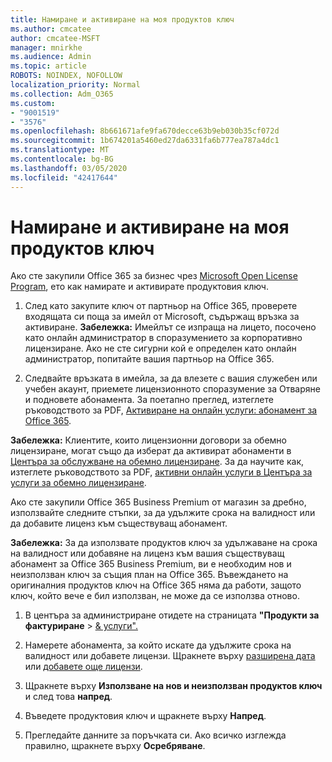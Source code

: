 ```yaml
---
title: Намиране и активиране на моя продуктов ключ
ms.author: cmcatee
author: cmcatee-MSFT
manager: mnirkhe
ms.audience: Admin
ms.topic: article
ROBOTS: NOINDEX, NOFOLLOW
localization_priority: Normal
ms.collection: Adm_O365
ms.custom:
- "9001519"
- "3576"
ms.openlocfilehash: 8b661671afe9fa670decce63b9eb030b35cf072d
ms.sourcegitcommit: 1b674201a5460ed27da6331fa6b777ea787a4dc1
ms.translationtype: MT
ms.contentlocale: bg-BG
ms.lasthandoff: 03/05/2020
ms.locfileid: "42417644"
---
```

# <a name="find-and-activate-my-product-key"></a>Намиране и активиране на моя продуктов ключ

Ако сте закупили Office 365 за бизнес чрез [Microsoft Open License Program](https://go.microsoft.com/fwlink/p/?LinkID=613298), ето как намирате и активирате продуктовия ключ.

1. След като закупите ключ от партньор на Office 365, проверете входящата си поща за имейл от Microsoft, съдържащ връзка за активиране.  **Забележка:** Имейлът се изпраща на лицето, посочено като онлайн администратор в споразумението за корпоративно лицензиране.  Ако не сте сигурни кой е определен като онлайн администратор, попитайте вашия партньор на Office 365.

2. Следвайте връзката в имейла, за да влезете с вашия служебен или учебен акаунт, приемете лицензионното споразумение за Отваряне и подновете абонамента.  За поетапно преглед, изтеглете ръководството за PDF, [Активиране на онлайн услуги: абонамент за Office 365](https://go.microsoft.com/fwlink/p/?LinkId=618100). 

**Забележка:** Клиентите, които лицензионни договори за обемно лицензиране, могат също да изберат да активират абонаменти в [Центъра за обслужване на обемно лицензиране](https://go.microsoft.com/fwlink/p/?LinkID=282016).  За да научите как, изтеглете ръководството за PDF, [активни онлайн услуги в Центъра за услуги за обемно лицензиране](https://go.microsoft.com/fwlink/p/?LinkId=618096).

Ако сте закупили Office 365 Business Premium от магазин за дребно, използвайте следните стъпки, за да удължите срока на валидност или да добавите лиценз към съществуващ абонамент.

**Забележка:** За да използвате продуктов ключ за удължаване на срока на валидност или добавяне на лиценз към вашия съществуващ абонамент за Office 365 Business Premium, ви е необходим нов и неизползван ключ за същия план на Office 365.  Въвеждането на оригиналния продуктов ключ на Office 365 няма да работи, защото ключ, който вече е бил използван, не може да се използва отново.

1. В центъра за администриране отидете на страницата **"Продукти за фактуриране** > [& услуги".](https://go.microsoft.com/fwlink/p/?linkid=842054)

2. Намерете абонамента, за който искате да удължите срока на валидност или добавете лицензи.  Щракнете върху [разширена дата](https://go.microsoft.com/fwlink/p/?linkid=842054) или [добавете още лицензи](https://go.microsoft.com/fwlink/p/?linkid=842054).

3. Щракнете върху **Използване на нов и неизползван продуктов ключ** и след това **напред**.

4. Въведете продуктовия ключ и щракнете върху **Напред**.

5. Прегледайте данните за поръчката си.  Ако всичко изглежда правилно, щракнете върху **Осребряване**.
